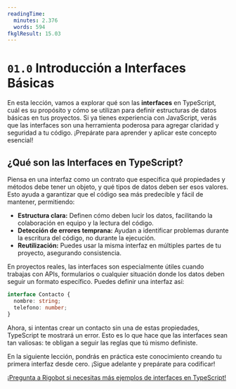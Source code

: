 ```yaml
---
readingTime:
  minutes: 2.376
  words: 594
fkglResult: 15.03
---
```


# `01.0` Introducción a Interfaces Básicas

En esta lección, vamos a explorar qué son las **interfaces** en TypeScript, cuál es su propósito y cómo se utilizan para definir estructuras de datos básicas en tus proyectos. Si ya tienes experiencia con JavaScript, verás que las interfaces son una herramienta poderosa para agregar claridad y seguridad a tu código. ¡Prepárate para aprender y aplicar este concepto esencial!

## ¿Qué son las Interfaces en TypeScript?

Piensa en una interfaz como un contrato que especifica qué propiedades y métodos debe tener un objeto, y qué tipos de datos deben ser esos valores. Esto ayuda a garantizar que el código sea más predecible y fácil de mantener, permitiendo:






- **Estructura clara:** Definen cómo deben lucir los datos, facilitando la colaboración en equipo y la lectura del código.
- **Detección de errores temprana:** Ayudan a identificar problemas durante la escritura del código, no durante la ejecución.
- **Reutilización:** Puedes usar la misma interfaz en múltiples partes de tu proyecto, asegurando consistencia.

En proyectos reales, las interfaces son especialmente útiles cuando trabajas con APIs, formularios o cualquier situación donde los datos deben seguir un formato específico. Puedes definir una interfaz así:





```typescript
interface Contacto {
  nombre: string;
  telefono: number;
}
```

Ahora, si intentas crear un contacto sin una de estas propiedades, TypeScript te mostrará un error. Esto es lo que hace que las interfaces sean tan valiosas: te obligan a seguir las reglas que tú mismo definiste.













En la siguiente lección, pondrás en práctica este conocimiento creando tu primera interfaz desde cero. ¡Sigue adelante y prepárate para codificar!

[¡Pregunta a Rigobot si necesitas más ejemplos de interfaces en TypeScript!](https://4geeks.com/ask?query=ejemplos-de-interfaces-en-typescript)